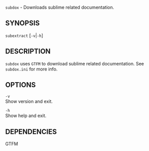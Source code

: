 `subdox` - Downloads sublime related documentation.

SYNOPSIS
--------

`subextract` [`-v`|`-h`]  

DESCRIPTION
-----------

`subdox` uses `GTFM` to download sublime related
documentation. See `subdox.ini` for more info.


OPTIONS
-------

`-v`  
Show version and exit.

`-h`  
Show help and exit.

DEPENDENCIES
------------

GTFM  
